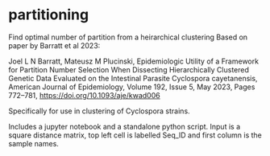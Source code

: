 # partitioning
Find optimal number of partition from a heirarchical clustering
Based on paper by Barratt et al 2023:

Joel L N Barratt, Mateusz M Plucinski, Epidemiologic Utility of a Framework for Partition Number Selection When Dissecting Hierarchically Clustered Genetic Data Evaluated on the Intestinal Parasite Cyclospora cayetanensis, American Journal of Epidemiology, Volume 192, Issue 5, May 2023, Pages 772–781, https://doi.org/10.1093/aje/kwad006

Specifically for use in clustering of Cyclospora strains.

Includes a jupyter notebook and a standalone python script.
Input is a square distance matrix, top left cell is labelled Seq_ID 
and first column is the sample names.
